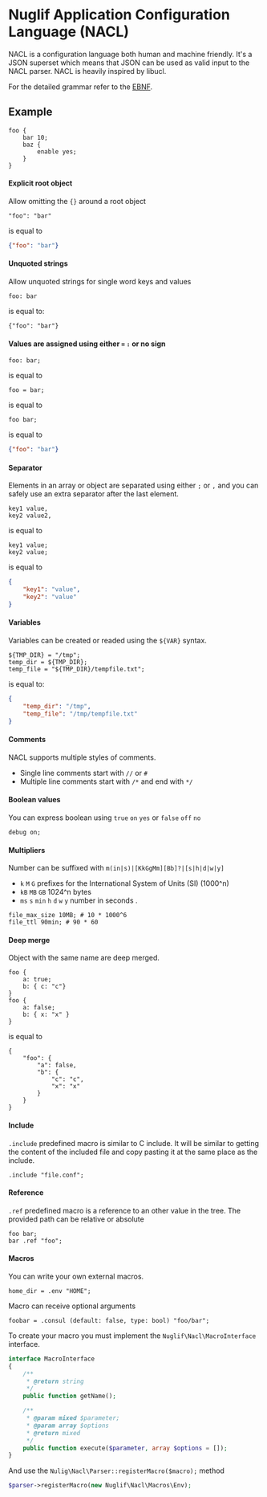 # Nuglif Application Configuration Language (NACL)

NACL is a configuration language both human and machine friendly.
It's a JSON superset which means that JSON can be used as valid input to the NACL parser.
NACL is heavily inspired by libucl.

For the detailed grammar refer to the [EBNF](EBNF.md).

## Example

```nacl
foo {
	bar 10;
	baz {
		enable yes;
	}
}
```
#### Explicit root object
Allow omitting the `{}` around a root object
```
"foo": "bar"
```
is equal to
```json
{"foo": "bar"}
```

#### Unquoted strings
Allow unquoted strings for single word keys and values

```
foo: bar
```
is equal to:
```
{"foo": "bar"}
```

#### Values are assigned using either `=` `:` or no sign

```nacl
foo: bar;
```
is equal to
```nacl
foo = bar;
```
is equal to
```nacl
foo bar;
```
is equal to
```json
{"foo": "bar"}
```

#### Separator
Elements in an array or object are separated using either `;` or `,` and you can safely use an extra separator after the last element.

```nacl
key1 value,
key2 value2,
```
is equal to
```nacl
key1 value;
key2 value;
```
is equal to
```json
{
	"key1": "value",
	"key2": "value"
}
```

#### Variables
Variables can be created or readed using the `${VAR}` syntax.

```nacl
${TMP_DIR} = "/tmp";
temp_dir = ${TMP_DIR};
temp_file = "${TMP_DIR}/tempfile.txt";
```
is equal to:
```json
{
    "temp_dir": "/tmp",
    "temp_file": "/tmp/tempfile.txt"
}
```

#### Comments
NACL supports multiple styles of comments.
* Single line comments start with `//` or `#`
* Multiple line comments start with `/*` and end with `*/`

#### Boolean values
You can express boolean using `true` `on` `yes` or `false` `off` `no`

```nacl
debug on;
```

#### Multipliers

Number can be suffixed with `m(in|s)|[KkGgMm][Bb]?|[s|h|d|w|y]`
* `k` `M` `G` prefixes for the International System of Units (SI) (1000^n)
* `kB` `MB` `GB` 1024^n bytes
* `ms` `s` `min` `h` `d` `w` `y` number in seconds .

```nacl
file_max_size 10MB; # 10 * 1000^6
file_ttl 90min; # 90 * 60
```

#### Deep merge

Object with the same name are deep merged.

```nacl
foo {
	a: true;
	b: { c: "c"}
}
foo {
	a: false;
	b: { x: "x" }
}
```

is equal to
```nacl
{
	"foo": {
		"a": false,
		"b": {
			"c": "c",
			"x": "x"
		}
	}
}
```
#### Include

`.include` predefined macro is similar to C include. It will be similar to getting the content
of the included file and copy pasting it at the same place as the include.

```nacl
.include "file.conf";
```

#### Reference

`.ref` predefined macro is a reference to an other value in the tree. The provided path can be
relative or absolute

```nacl
foo bar;
bar .ref "foo";
```

#### Macros
You can write your own external macros.

```nacl
home_dir = .env "HOME";
```
Macro can receive optional arguments
```
foobar = .consul (default: false, type: bool) "foo/bar";
```

To create your macro you must implement the `Nuglif\Nacl\MacroInterface` interface.
```php
interface MacroInterface
{
    /**
     * @return string
     */
    public function getName();

    /**
     * @param mixed $parameter;
     * @param array $options
     * @return mixed
     */
    public function execute($parameter, array $options = []);
}
```
And use the `Nulig\Nacl\Parser::registerMacro($macro);` method
```php
$parser->registerMacro(new Nuglif\Nacl\Macros\Env);
```
